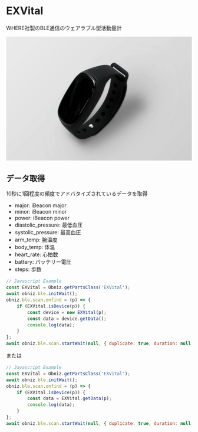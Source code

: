# EXVital

WHERE社製のBLE通信のウェアラブル型活動量計

![](./image.jpg)

## データ取得

10秒に1回程度の頻度でアドバタイズされているデータを取得

- major: iBeacon major
- minor: iBeacon minor
- power: iBeacon power
- diastolic_pressure: 最低血圧
- systolic_pressure: 最高血圧
- arm_temp: 腕温度
- body_temp: 体温
- heart_rate: 心拍数
- battery: バッテリー電圧
- steps: 歩数

```javascript
// Javascript Example
const EXVital = Obniz.getPartsClass('EXVital');
await obniz.ble.initWait();
obniz.ble.scan.onfind = (p) => {
    if (EXVital.isDevice(p)) {
        const device = new EXVital(p);
        const data = device.getData();
        console.log(data);
    }
};
await obniz.ble.scan.startWait(null, { duplicate: true, duration: null });
```

または

```javascript
// Javascript Example
const EXVital = Obniz.getPartsClass('EXVital');
await obniz.ble.initWait();
obniz.ble.scan.onfind = (p) => {
    if (EXVital.isDevice(p)) {
        const data = EXVital.getData(p);
        console.log(data);
    }
};
await obniz.ble.scan.startWait(null, { duplicate: true, duration: null });
```

